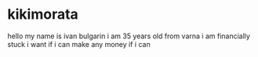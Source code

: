 # kikimorata
hello my name is ivan bulgarin i am 35 years old from varna i am financially stuck i want if i can make any money if i can
